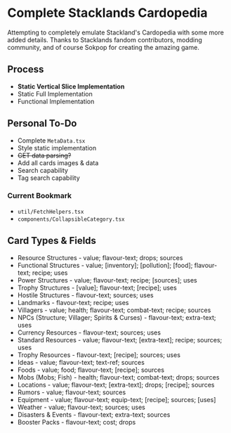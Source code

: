 # Complete Stacklands Cardopedia
Attempting to completely emulate Stackland's Cardopedia with some more added details. Thanks to Stacklands fandom contributors, modding community, and of course Sokpop for creating the amazing game.

## Process
* **Static Vertical Slice Implementation**
* Static Full Implementation
* Functional Implementation

## Personal To-Do
* Complete `MetaData.tsx`
* Style static implementation
* ~~GET data parsing?~~
* Add all cards images & data
* Search capability
* Tag search capability

### Current Bookmark
* `util/FetchHelpers.tsx`
* `components/CollapsibleCategory.tsx`

## Card Types & Fields
* Resource Structures - value; flavour-text; drops; sources
* Functional Structures - value; \[inventory\]; \[pollution\]; \[food\]; flavour-text; recipe; uses
* Power Structures - value; flavour-text; recipe; \[sources\]; uses
* Trophy Structures - \[value\]; flavour-text; \[recipe\]; uses
* Hostile Structures - flavour-text; sources; uses
* Landmarks - flavour-text; recipe; uses
* Villagers - value; health; flavour-text; combat-text; recipe; sources
* NPCs (Structure; Villager; Spirits & Curses) - flavour-text; extra-text; uses
* Currency Resources - flavour-text; sources; uses
* Standard Resources - value; flavour-text; \[extra-text\]; recipe; sources; uses
* Trophy Resources - flavour-text; \[recipe\]; sources; uses
* Ideas - value; flavour-text; text-ref; sources
* Foods - value; food; flavour-text; \[recipe\]; sources
* Mobs (Mobs; Fish) - health; flavour-text; combat-text; drops; sources
* Locations - value; flavour-text; \[extra-text\]; drops; \[recipe\]; sources
* Rumors - value; flavour-text; sources
* Equipment - value; flavour-text; equip-text; \[recipe\]; sources; \[uses\]
* Weather - value; flavour-text; sources; uses
* Disasters & Events - flavour-text; extra-text; sources
* Booster Packs - flavour-text; cost; drops